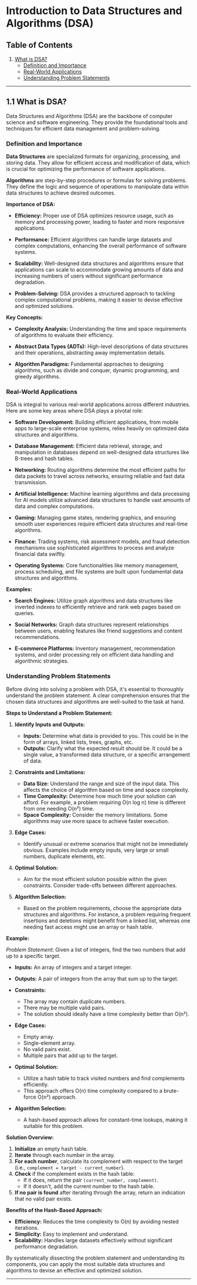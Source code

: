 # Introduction to Data Structures and Algorithms (DSA)

## Table of Contents
1. [What is DSA?](#11-what-is-dsa)
    - [Definition and Importance](#definition-and-importance)
    - [Real-World Applications](#real-world-applications)
    - [Understanding Problem Statements](#understanding-problem-statements)

---

## 1.1 What is DSA?

Data Structures and Algorithms (DSA) are the backbone of computer science and software engineering. They provide the foundational tools and techniques for efficient data management and problem-solving.

### Definition and Importance

**Data Structures** are specialized formats for organizing, processing, and storing data. They allow for efficient access and modification of data, which is crucial for optimizing the performance of software applications.

**Algorithms** are step-by-step procedures or formulas for solving problems. They define the logic and sequence of operations to manipulate data within data structures to achieve desired outcomes.

**Importance of DSA:**

- **Efficiency:** Proper use of DSA optimizes resource usage, such as memory and processing power, leading to faster and more responsive applications.
  
- **Performance:** Efficient algorithms can handle large datasets and complex computations, enhancing the overall performance of software systems.
  
- **Scalability:** Well-designed data structures and algorithms ensure that applications can scale to accommodate growing amounts of data and increasing numbers of users without significant performance degradation.
  
- **Problem-Solving:** DSA provides a structured approach to tackling complex computational problems, making it easier to devise effective and optimized solutions.

**Key Concepts:**

- **Complexity Analysis:** Understanding the time and space requirements of algorithms to evaluate their efficiency.
  
- **Abstract Data Types (ADTs):** High-level descriptions of data structures and their operations, abstracting away implementation details.
  
- **Algorithm Paradigms:** Fundamental approaches to designing algorithms, such as divide and conquer, dynamic programming, and greedy algorithms.

### Real-World Applications

DSA is integral to various real-world applications across different industries. Here are some key areas where DSA plays a pivotal role:

- **Software Development:** Building efficient applications, from mobile apps to large-scale enterprise systems, relies heavily on optimized data structures and algorithms.
  
- **Database Management:** Efficient data retrieval, storage, and manipulation in databases depend on well-designed data structures like B-trees and hash tables.
  
- **Networking:** Routing algorithms determine the most efficient paths for data packets to travel across networks, ensuring reliable and fast data transmission.
  
- **Artificial Intelligence:** Machine learning algorithms and data processing for AI models utilize advanced data structures to handle vast amounts of data and complex computations.
  
- **Gaming:** Managing game states, rendering graphics, and ensuring smooth user experiences require efficient data structures and real-time algorithms.
  
- **Finance:** Trading systems, risk assessment models, and fraud detection mechanisms use sophisticated algorithms to process and analyze financial data swiftly.
  
- **Operating Systems:** Core functionalities like memory management, process scheduling, and file systems are built upon fundamental data structures and algorithms.

**Examples:**

- **Search Engines:** Utilize graph algorithms and data structures like inverted indexes to efficiently retrieve and rank web pages based on queries.
  
- **Social Networks:** Graph data structures represent relationships between users, enabling features like friend suggestions and content recommendations.
  
- **E-commerce Platforms:** Inventory management, recommendation systems, and order processing rely on efficient data handling and algorithmic strategies.

### Understanding Problem Statements

Before diving into solving a problem with DSA, it's essential to thoroughly understand the problem statement. A clear comprehension ensures that the chosen data structures and algorithms are well-suited to the task at hand.

**Steps to Understand a Problem Statement:**

1. **Identify Inputs and Outputs:**
   - **Inputs:** Determine what data is provided to you. This could be in the form of arrays, linked lists, trees, graphs, etc.
   - **Outputs:** Clarify what the expected result should be. It could be a single value, a transformed data structure, or a specific arrangement of data.
   
2. **Constraints and Limitations:**
   - **Data Size:** Understand the range and size of the input data. This affects the choice of algorithm based on time and space complexity.
   - **Time Complexity:** Determine how much time your solution can afford. For example, a problem requiring O(n log n) time is different from one needing O(n²) time.
   - **Space Complexity:** Consider the memory limitations. Some algorithms may use more space to achieve faster execution.
   
3. **Edge Cases:**
   - Identify unusual or extreme scenarios that might not be immediately obvious. Examples include empty inputs, very large or small numbers, duplicate elements, etc.
   
4. **Optimal Solution:**
   - Aim for the most efficient solution possible within the given constraints. Consider trade-offs between different approaches.
   
5. **Algorithm Selection:**
   - Based on the problem requirements, choose the appropriate data structures and algorithms. For instance, a problem requiring frequent insertions and deletions might benefit from a linked list, whereas one needing fast access might use an array or hash table.

**Example:**

*Problem Statement*: Given a list of integers, find the two numbers that add up to a specific target.

- **Inputs:** An array of integers and a target integer.
  
- **Outputs:** A pair of integers from the array that sum up to the target.
  
- **Constraints:**
  - The array may contain duplicate numbers.
  - There may be multiple valid pairs.
  - The solution should ideally have a time complexity better than O(n²).
  
- **Edge Cases:**
  - Empty array.
  - Single-element array.
  - No valid pairs exist.
  - Multiple pairs that add up to the target.
  
- **Optimal Solution:**
  - Utilize a hash table to track visited numbers and find complements efficiently.
  - This approach offers O(n) time complexity compared to a brute-force O(n²) approach.
  
- **Algorithm Selection:**
  - A hash-based approach allows for constant-time lookups, making it suitable for this problem.

**Solution Overview:**

1. **Initialize** an empty hash table.
2. **Iterate** through each number in the array.
3. **For each number**, calculate its complement with respect to the target (i.e., `complement = target - current_number`).
4. **Check** if the complement exists in the hash table:
   - If it does, return the pair `(current_number, complement)`.
   - If it doesn't, add the current number to the hash table.
5. **If no pair is found** after iterating through the array, return an indication that no valid pair exists.

**Benefits of the Hash-Based Approach:**

- **Efficiency:** Reduces the time complexity to O(n) by avoiding nested iterations.
- **Simplicity:** Easy to implement and understand.
- **Scalability:** Handles large datasets effectively without significant performance degradation.

By systematically dissecting the problem statement and understanding its components, you can apply the most suitable data structures and algorithms to devise an effective and optimized solution.

---
